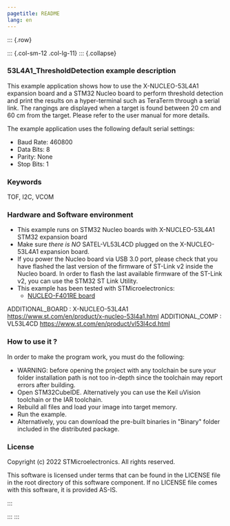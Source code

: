 ```yaml
---
pagetitle: README
lang: en
---
```


::: {.row}

::: {.col-sm-12 .col-lg-11}
::: {.collapse}
<div>
  
### <b>53L4A1_ThresholdDetection example description</b>

This example application shows how to use the X-NUCLEO-53L4A1 expansion board and a STM32 Nucleo board 
to perform threshold detection and print the results on a hyper-terminal such as TeraTerm through a serial link.
The rangings are displayed when a target is found between 20 cm and 60 cm from the target.
Please refer to the user manual for more details.

The example application uses the following default serial settings:

  - Baud Rate: 460800
  - Data Bits: 8
  - Parity: None
  - Stop Bits: 1


### <b>Keywords</b>

TOF, I2C, VCOM

### <b>Hardware and Software environment</b>

  - This example runs on STM32 Nucleo boards with X-NUCLEO-53L4A1 STM32 expansion board
  - Make sure *there is NO* SATEL-VL53L4CD plugged on the X-NUCLEO-53L4A1 expansion board.
  - If you power the Nucleo board via USB 3.0 port, please check that you have flashed the last version of
    the firmware of ST-Link v2 inside the Nucleo board. In order to flash the last available firmware of the 
	ST-Link v2, you can use the STM32 ST Link Utility.
  - This example has been tested with STMicroelectronics:
    - [NUCLEO-F401RE board](https://www.st.com/en/product/nucleo-f401re.html)

ADDITIONAL_BOARD : X-NUCLEO-53L4A1 https://www.st.com/en/product/x-nucleo-53l4a1.html
ADDITIONAL_COMP : VL53L4CD https://www.st.com/en/product/vl53l4cd.html

### <b>How to use it ?</b>

In order to make the program work, you must do the following:
 - WARNING: before opening the project with any toolchain be sure your folder
   installation path is not too in-depth since the toolchain may report errors
   after building.
 - Open STM32CubeIDE.
   Alternatively you can use the Keil uVision toolchain or the IAR toolchain.
 - Rebuild all files and load your image into target memory.
 - Run the example.
 - Alternatively, you can download the pre-built binaries in "Binary" 
   folder included in the distributed package.

### <b>License</b>

Copyright (c) 2022 STMicroelectronics.
All rights reserved.

This software is licensed under terms that can be found in the LICENSE file
in the root directory of this software component.
If no LICENSE file comes with this software, it is provided AS-IS.

</div>
:::

:::
:::

